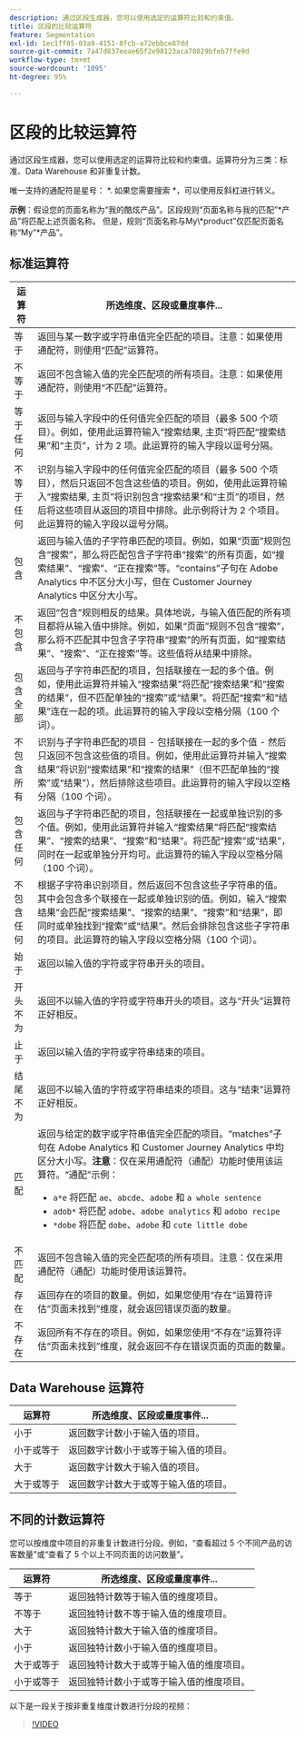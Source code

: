 ```yaml
---
description: 通过区段生成器，您可以使用选定的运算符比较和约束值。
title: 区段的比较运算符
feature: Segmentation
exl-id: 1ec1ff05-03a9-4151-8fcb-a72ebbce87dd
source-git-commit: 7a47d837eeae65f2e98123aca78029bfeb7ffe9d
workflow-type: tm+mt
source-wordcount: '1095'
ht-degree: 95%

---
```


# 区段的比较运算符

通过区段生成器，您可以使用选定的运算符比较和约束值。运算符分为三类：标准、Data Warehouse 和非重复计数。

唯一支持的通配符是星号： &#42;. 如果您需要搜索 &#42;，可以使用反斜杠进行转义。

**示例**：假设您的页面名称为“我的酷炫产品”。区段规则“页面名称与我的匹配”&#42;产品”将匹配上述页面名称。 但是，规则“页面名称与My\\&#42;product”仅匹配页面名称“My”&#42;产品”。

## 标准运算符

| 运算符 | 所选维度、区段或量度事件... |
|--- |--- |
| 等于 | 返回与某一数字或字符串值完全匹配的项目。注意：如果使用通配符，则使用“匹配”运算符。 |
| 不等于 | 返回不包含输入值的完全匹配项的所有项目。注意：如果使用通配符，则使用“不匹配”运算符。 |
| 等于任何 | 返回与输入字段中的任何值完全匹配的项目（最多 500 个项目）。例如，使用此运算符输入“搜索结果, 主页”将匹配“搜索结果”和“主页”，计为 2 项。此运算符的输入字段以逗号分隔。 |
| 不等于任何 | 识别与输入字段中的任何值完全匹配的项目（最多 500 个项目），然后只返回不包含这些值的项目。例如，使用此运算符输入“搜索结果, 主页”将识别包含“搜索结果”和“主页”的项目，然后将这些项目从返回的项目中排除。此示例将计为 2 个项目。此运算符的输入字段以逗号分隔。 |
| 包含 | 返回与输入值的子字符串匹配的项目。例如，如果“页面”规则包含“搜索”，那么将匹配包含子字符串“搜索”的所有页面，如“搜索结果”、“搜索”、“正在搜索”等。“contains”子句在 Adobe Analytics 中不区分大小写，但在 Customer Journey Analytics 中区分大小写。 |
| 不包含 | 返回“包含”规则相反的结果。具体地说，与输入值匹配的所有项目都将从输入值中排除。例如，如果“页面”规则不包含“搜索”，那么将不匹配其中包含子字符串“搜索”的所有页面，如“搜索结果”、“搜索”、“正在搜索”等。这些值将从结果中排除。 |
| 包含全部 | 返回与子字符串匹配的项目，包括联接在一起的多个值。例如，使用此运算符并输入“搜索结果”将匹配“搜索结果”和“搜索的结果”，但不匹配单独的“搜索”或“结果”。将匹配“搜索”和“结果”连在一起的项。此运算符的输入字段以空格分隔（100 个词）。 |
| 不包含所有 | 识别与子字符串匹配的项目 - 包括联接在一起的多个值 - 然后只返回不包含这些值的项目。例如，使用此运算符并输入“搜索结果”将识别“搜索结果”和“搜索的结果”（但不匹配单独的“搜索”或“结果”），然后排除这些项目。此运算符的输入字段以空格分隔（100 个词）。 |
| 包含任何 | 返回与子字符串匹配的项目，包括联接在一起或单独识别的多个值。例如，使用此运算符并输入“搜索结果”将匹配“搜索结果”、“搜索的结果”、“搜索”和“结果”。将匹配“搜索”或“结果”，同时在一起或单独分开均可。此运算符的输入字段以空格分隔（100 个词）。 |
| 不包含任何 | 根据子字符串识别项目，然后返回不包含这些子字符串的值。其中会包含多个联接在一起或单独识别的值。例如，输入“搜索结果”会匹配“搜索结果”、“搜索的结果”、“搜索”和“结果”，即同时或单独找到“搜索”或“结果”。然后会排除包含这些子字符串的项目。此运算符的输入字段以空格分隔（100 个词）。 |
| 始于 | 返回以输入值的字符或字符串开头的项目。 |
| 开头不为 | 返回不以输入值的字符或字符串开头的项目。这与“开头”运算符正好相反。 |
| 止于 | 返回以输入值的字符或字符串结束的项目。 |
| 结尾不为 | 返回不以输入值的字符或字符串结束的项目。这与“结束”运算符正好相反。 |
| 匹配 | 返回与给定的数字或字符串值完全匹配的项目。“matches”子句在 Adobe Analytics 和 Customer Journey Analytics 中均区分大小写。**注意**：仅在采用通配符（通配）功能时使用该运算符。“通配”示例：<ul><li>`a*e` 将匹配 `ae`、`abcde`、`adobe` 和 `a whole sentence`</li><li>`adob*` 将匹配 `adobe`、`adobe analytics` 和 `adobo recipe`</li><li>`*dobe` 将匹配 `dobe`、`adobe` 和 `cute little dobe`</li></ul> |
| 不匹配 | 返回不包含输入值的完全匹配项的所有项目。注意：仅在采用通配符（通配）功能时使用该运算符。 |
| 存在 | 返回存在的项目的数量。例如，如果您使用“存在”运算符评估“页面未找到”维度，就会返回错误页面的数量。 |
| 不存在 | 返回所有不存在的项目。例如，如果您使用“不存在”运算符评估“页面未找到”维度，就会返回不存在错误页面的页面的数量。 |

## Data Warehouse 运算符

| 运算符 | 所选维度、区段或量度事件... |
| --- | --- |
| 小于 | 返回数字计数小于输入值的项目。 |
| 小于或等于 | 返回数字计数小于或等于输入值的项目。 |
| 大于 | 返回数字计数大于输入值的项目。 |
| 大于或等于 | 返回数字计数大于或等于输入值的项目。 |

## 不同的计数运算符

您可以按维度中项目的非重复计数进行分段。例如，“查看超过 5 个不同产品的访客数量”或“查看了 5 个以上不同页面的访问数量”。

| 运算符 | 所选维度、区段或量度事件... |
| --- | --- |
| 等于 | 返回独特计数等于输入值的维度项目。 |
| 不等于 | 返回独特计数不等于输入值的维度项目。 |
| 大于 | 返回独特计数大于输入值的维度项目。 |
| 小于 | 返回独特计数小于输入值的维度项目。 |
| 大于或等于 | 返回独特计数大于或等于输入值的维度项目。 |
| 小于或等于 | 返回独特计数小于或等于输入值的维度项目。 |

以下是一段关于按非重复维度计数进行分段的视频：

>[!VIDEO](https://video.tv.adobe.com/v/27257/?quality=12)